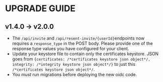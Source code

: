 # UPGRADE GUIDE

## v1.4.0 -> v2.0.0

- The `/api/invite` and `/api/resent-invite/{userId}`endpoints now requires a `response_type` in the POST body. Please provide one of the response type values you have configured for your client.
- Update your keystore file to contain only the certificates keystore. JSON goes from `{certificates: /*certificates keystore json object*/, integrity: /*integrity keystore json object*/}` to just this `/*certificates keystore json object*/`.
- You _must_ run migrations before deploying the new oidc code.
